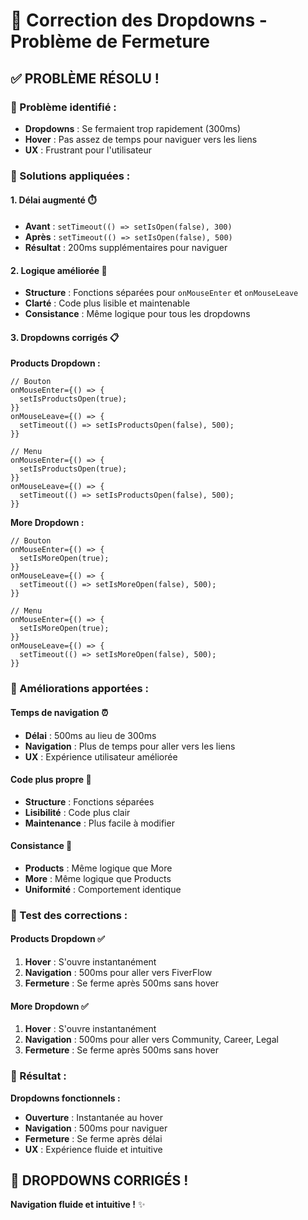 # 🔧 Correction des Dropdowns - Problème de Fermeture

## ✅ **PROBLÈME RÉSOLU !**

### **🎯 Problème identifié :**
- **Dropdowns** : Se fermaient trop rapidement (300ms)
- **Hover** : Pas assez de temps pour naviguer vers les liens
- **UX** : Frustrant pour l'utilisateur

### **🔧 Solutions appliquées :**

#### **1. Délai augmenté** ⏱️
- **Avant** : `setTimeout(() => setIsOpen(false), 300)`
- **Après** : `setTimeout(() => setIsOpen(false), 500)`
- **Résultat** : 200ms supplémentaires pour naviguer

#### **2. Logique améliorée** 🧠
- **Structure** : Fonctions séparées pour `onMouseEnter` et `onMouseLeave`
- **Clarté** : Code plus lisible et maintenable
- **Consistance** : Même logique pour tous les dropdowns

#### **3. Dropdowns corrigés** 📋

**Products Dropdown :**
```tsx
// Bouton
onMouseEnter={() => {
  setIsProductsOpen(true);
}}
onMouseLeave={() => {
  setTimeout(() => setIsProductsOpen(false), 500);
}}

// Menu
onMouseEnter={() => {
  setIsProductsOpen(true);
}}
onMouseLeave={() => {
  setTimeout(() => setIsProductsOpen(false), 500);
}}
```

**More Dropdown :**
```tsx
// Bouton
onMouseEnter={() => {
  setIsMoreOpen(true);
}}
onMouseLeave={() => {
  setTimeout(() => setIsMoreOpen(false), 500);
}}

// Menu
onMouseEnter={() => {
  setIsMoreOpen(true);
}}
onMouseLeave={() => {
  setTimeout(() => setIsMoreOpen(false), 500);
}}
```

### **🎯 Améliorations apportées :**

#### **Temps de navigation** ⏰
- **Délai** : 500ms au lieu de 300ms
- **Navigation** : Plus de temps pour aller vers les liens
- **UX** : Expérience utilisateur améliorée

#### **Code plus propre** 🧹
- **Structure** : Fonctions séparées
- **Lisibilité** : Code plus clair
- **Maintenance** : Plus facile à modifier

#### **Consistance** 🔄
- **Products** : Même logique que More
- **More** : Même logique que Products
- **Uniformité** : Comportement identique

### **🧪 Test des corrections :**

#### **Products Dropdown** ✅
1. **Hover** : S'ouvre instantanément
2. **Navigation** : 500ms pour aller vers FiverFlow
3. **Fermeture** : Se ferme après 500ms sans hover

#### **More Dropdown** ✅
1. **Hover** : S'ouvre instantanément
2. **Navigation** : 500ms pour aller vers Community, Career, Legal
3. **Fermeture** : Se ferme après 500ms sans hover

### **🎉 Résultat :**

**Dropdowns fonctionnels :**
- **Ouverture** : Instantanée au hover
- **Navigation** : 500ms pour naviguer
- **Fermeture** : Se ferme après délai
- **UX** : Expérience fluide et intuitive

## 🚀 **DROPDOWNS CORRIGÉS !**

**Navigation fluide et intuitive !** ✨
